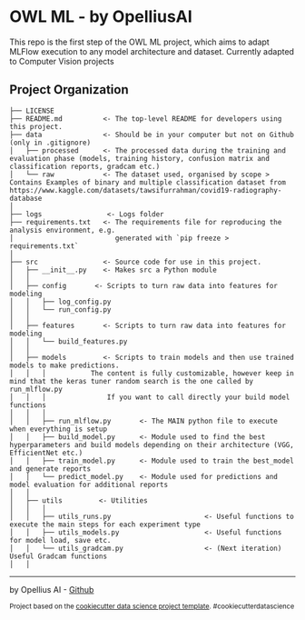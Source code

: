 OWL ML - by OpelliusAI
=======================================================================

This repo is the first step of the OWL ML project, which aims to adapt MLFlow execution to any model architecture and dataset. 
Currently adapted to Computer Vision projects

Project Organization
------------

    ├── LICENSE
    ├── README.md          <- The top-level README for developers using this project.
    ├── data               <- Should be in your computer but not on Github (only in .gitignore)
    │   ├── processed      <- The processed data during the training and evaluation phase (models, training history, confusion matrix and classification reports, gradcam etc.)
    │   └── raw            <- The dataset used, organised by scope > Contains Examples of binary and multiple classification dataset from https://www.kaggle.com/datasets/tawsifurrahman/covid19-radiography-database
    │
    ├── logs                <- Logs folder
    ├── requirements.txt   <- The requirements file for reproducing the analysis environment, e.g.
    │                         generated with `pip freeze > requirements.txt`
    │
    ├── src                <- Source code for use in this project.
    │   ├── __init__.py    <- Makes src a Python module
    │   │
    │   ├── config       <- Scripts to turn raw data into features for modeling
    │   │   ├── log_config.py
    │   │	└── run_config.py
    │   │
    │   ├── features       <- Scripts to turn raw data into features for modeling
    │   │   └── build_features.py
    │   │
    │   ├── models         <- Scripts to train models and then use trained models to make predictions. 
    │   │	│ 			The content is fully customizable, however keep in mind that the keras tuner random search is the one called by run_mlflow.py
    │   │	│ 				If you want to call directly your build model functions
    │   │   │                 
    │   │   ├── run_mlflow.py 		<- The MAIN python file to execute when everything is setup
    │   │   ├── build_model.py 		<- Module used to find the best hyperparameters and build models depending on their architecture (VGG, EfficientNet etc.)
    │   │   ├── train_model.py		<- Module used to train the best_model and generate reports
    │   │	└── predict_model.py 	<- Module used for predictions and model evaluation for additional reports
    │   │
    │   ├── utils         <- Utilities 
    │   │   │                 
    │   │   ├── utils_runs.py						<- Useful functions to execute the main steps for each experiment type
    │   │   ├── utils_models.py 					<- Useful functions for model load, save etc.
    │   │   └── utils_gradcam.py 					<- (Next iteration) Useful Gradcam functions
    │   │

--------
by Opellius AI - <a href="https://github.com/opelliusai">Github </a>
<p><small>Project based on the <a target="_blank" href="https://drivendata.github.io/cookiecutter-data-science/">cookiecutter data science project template</a>. #cookiecutterdatascience</small></p>
